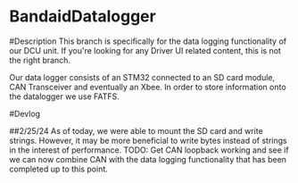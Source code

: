 # BandaidDatalogger

#Description 
This branch is specifically for the data logging functionality of our DCU unit. If you're looking for any Driver UI 
related content, this is not the right branch. 

Our data logger consists of an STM32 connected to an SD card module, CAN Transceiver and eventually an Xbee. In order to 
store information onto the datalogger we use FATFS. 

#Devlog 

##2/25/24 
As of today, we were able to mount the SD card and write strings. However, it may be more beneficial to write bytes instead 
of strings in the interest of performance.
	TODO: Get CAN loopback working and see if we can now combine CAN with the data logging functionality that has been completed 
	up to this point.